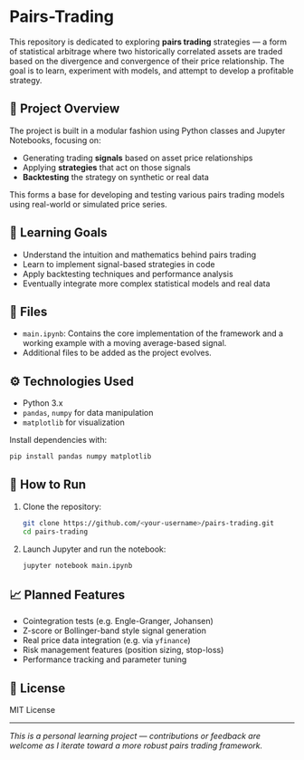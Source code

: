 # Pairs-Trading

This repository is dedicated to exploring **pairs trading** strategies — a form of statistical arbitrage where two historically correlated assets are traded based on the divergence and convergence of their price relationship. The goal is to learn, experiment with models, and attempt to develop a profitable strategy.

## 📘 Project Overview

The project is built in a modular fashion using Python classes and Jupyter Notebooks, focusing on:

- Generating trading **signals** based on asset price relationships
- Applying **strategies** that act on those signals
- **Backtesting** the strategy on synthetic or real data

This forms a base for developing and testing various pairs trading models using real-world or simulated price series.

## 🧠 Learning Goals

- Understand the intuition and mathematics behind pairs trading
- Learn to implement signal-based strategies in code
- Apply backtesting techniques and performance analysis
- Eventually integrate more complex statistical models and real data

## 📂 Files

- `main.ipynb`: Contains the core implementation of the framework and a working example with a moving average-based signal.
- Additional files to be added as the project evolves.

## ⚙️ Technologies Used

- Python 3.x
- `pandas`, `numpy` for data manipulation
- `matplotlib` for visualization

Install dependencies with:

```bash
pip install pandas numpy matplotlib
```

## 🚀 How to Run

1. Clone the repository:
   ```bash
   git clone https://github.com/<your-username>/pairs-trading.git
   cd pairs-trading
   ```

2. Launch Jupyter and run the notebook:
   ```bash
   jupyter notebook main.ipynb
   ```

## 📈 Planned Features

- Cointegration tests (e.g. Engle-Granger, Johansen)
- Z-score or Bollinger-band style signal generation
- Real price data integration (e.g. via `yfinance`)
- Risk management features (position sizing, stop-loss)
- Performance tracking and parameter tuning

## 📄 License

MIT License

---

*This is a personal learning project — contributions or feedback are welcome as I iterate toward a more robust pairs trading framework.*
